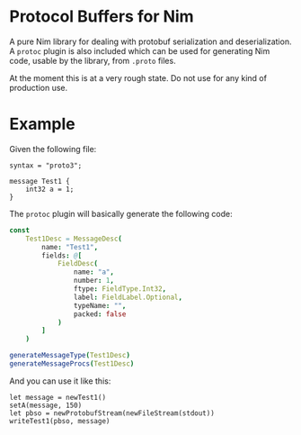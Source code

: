 # Protocol Buffers for Nim

A pure Nim library for dealing with protobuf serialization and deserialization. A `protoc` plugin is also included which can be used for generating Nim code, usable by the library, from `.proto` files.

At the moment this is at a very rough state. Do not use for any kind of production use.

# Example

Given the following file:

```
syntax = "proto3";

message Test1 {
    int32 a = 1;
}
```

The `protoc` plugin will basically generate the following code:

```nim
const
    Test1Desc = MessageDesc(
        name: "Test1",
        fields: @[
            FieldDesc(
                name: "a",
                number: 1,
                ftype: FieldType.Int32,
                label: FieldLabel.Optional,
                typeName: "",
                packed: false
            )
        ]
    )

generateMessageType(Test1Desc)
generateMessageProcs(Test1Desc)
```

And you can use it like this:

```
let message = newTest1()
setA(message, 150)
let pbso = newProtobufStream(newFileStream(stdout))
writeTest1(pbso, message)
```
